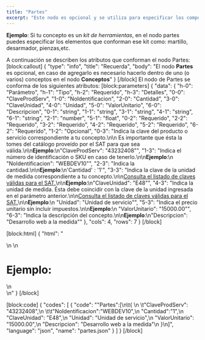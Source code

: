 ```yaml
---
title: "Partes"
excerpt: "Este nodo es opcional y se utiliza para especificar los componentes de un concepto."
---
```

**Ejemplo**:
Si tu concepto es un *kit de herramientas*,  en el nodo partes puedes especificar los elementos que conforman ese kit como: martillo, desarmador, pienzas,etc.

A continuación se describen los atributos que conforman el nodo Partes:
[block:callout]
{
  "type": "info",
  "title": "Recuerda",
  "body": "El nodo **Partes** es opcional, en caso de agregarlo es necesario hacerlo dentro de uno (o varios) conceptos en el nodo  **Conceptos**"
}
[/block]
El nodo de Partes se conforma de los siguientes atributos:
[block:parameters]
{
  "data": {
    "h-0": "Parámetro",
    "h-1": "Tipo",
    "h-2": "Requerido",
    "h-3": "Detalles",
    "0-0": "ClaveProdServ",
    "1-0": "NoIdentificacion",
    "2-0": "Cantidad",
    "3-0": "ClaveUnidad",
    "4-0": "Unidad",
    "5-0": "ValorUnitario",
    "6-0": "Descripcion",
    "0-1": "string",
    "1-1": "string",
    "3-1": "string",
    "4-1": "string",
    "6-1": "string",
    "2-1": "number",
    "5-1": "float",
    "0-2": "Requerido",
    "2-2": "Requerido",
    "3-2": "Requerido",
    "4-2": "Requerido",
    "5-2": "Requerido",
    "6-2": "Requerido",
    "1-2": "Opcional",
    "0-3": "Indica la clave del producto o servicio correspondiente a tu concepto.\n\n Es importante que ésta la tomes del catálogo proveído por el SAT para que sea válida.\n\n**Ejemplo**:\n\"ClaveProdServ\": \"43232408\"",
    "1-3": "Indica el número de identificación o SKU en caso de tenerlo.\n\n**Ejemplo**:\n \"NoIdentificacion\": \"WEBDEV10\"",
    "2-3": "Indica la cantidad.\n\n**Ejemplo**:\n'Cantidad' : '1'",
    "3-3": "Indica la clave de la unidad  de medida correspondiente a tu concepto.\n\n[Consulta el listado de claves válidas para el SAT.](https://facturaonline.com.mx/docs/unidad)\n\n**Ejemplo**:\n\"ClaveUnidad\": \"E48\"",
    "4-3": "Indica la unidad de medida. Ésta debe coincidir con la clave de la unidad ingresada en el parámetro anterior.\n\n[Consulta el listado de claves válidas para el SAT.](https://facturaonline.com.mx/docs/unidad)\n\n**Ejemplo**:\n \"Unidad\": \"Unidad de servicio\"",
    "5-3": "Indica el precio unitario sin incluir impuestos.\n\n**Ejemplo**:\n \"ValorUnitario\": \"15000.00\"",
    "6-3": "Indica la descripción del concepto.\n\n**Ejemplo**:\n\"Descripcion\": \"Desarrollo web a la medida\""
  },
  "cols": 4,
  "rows": 7
}
[/block]

[block:html]
{
  "html": "<div>\n  \n  <h1>Ejemplo:</h1>\n</div>\n<style>\n  h1{\n  \tcolor:#173457;\n    font-size: 18px;\n    font-weight:500;\n  }\n</style>"
}
[/block]

[block:code]
{
  "codes": [
    {
      "code": "\"Partes\":[\n\t{ \n  \t\"ClaveProdServ\": \"43232408\",\n \t\t\"NoIdentificacion\":\"WEBDEV10\",\n    \"Cantidad\":\"1\",\n    \"ClaveUnidad\": \"E48\",\n    \"Unidad\": \"Unidad de servicio\",\n    \"ValorUnitario\": \"15000.00\",\n    \"Descripcion\": \"Desarrollo web a la medida\"\n  }\n]",
      "language": "json",
      "name": "partes.json"
    }
  ]
}
[/block]